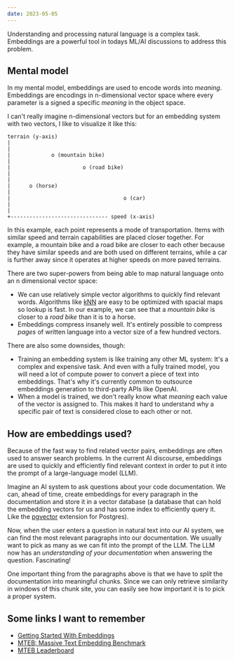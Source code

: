 ```yaml
---
date: 2023-05-05
---
```


Understanding and processing natural language is a complex task. Embeddings are a powerful tool in todays ML/AI discussions to address this problem. 

## Mental model
In my mental model, embeddings are used to encode words into *meaning*. Embeddings are encodings in n-dimensional vector space where every parameter is a signed a specific _meaning_ in the object space.

I can't really imagine n-dimensional vectors but for an embedding system with two vectors, I like to visualize it like this:

```
terrain (y-axis)
|
|
|             o (mountain bike)
|
|                       o (road bike)
|
|
|      o (horse)
|
|                                    o (car)
|
|
+------------------------------- speed (x-axis)
```

In this example, each point represents a mode of transportation. Items with similar speed and terrain capabilities are placed closer together. For example, a mountain bike and a road bike are closer to each other because they have similar speeds and are both used on different terrains, while a car is further away since it operates at higher speeds on more paved terrains.

There are two super-powers from being able to map natural language onto an n dimensional vector space:

- We can use relatively simple vector algorithms to quickly find relevant words. Algorithms like [kNN](https://en.wikipedia.org/wiki/K-nearest_neighbors_algorithm) are easy to be optimized with spacial maps so lookup is fast. In our example, we can see that a *mountain bike* is closer to a *road bike* than it is to a horse.
- Embeddings compress insanely well. It's entirely possible to compress _pages_ of written language into a vector size of a few hundred vectors.

There are also some downsides, though:

- Training an embedding system is like training any other ML system: It's a complex and expensive task. And even with a fully trained model, you will need a lot of compute power to convert a piece of text into embeddings. That's why it's currently common to outsource embeddings generation to third-party APIs like OpenAI.
- When a model is trained, we don't really know what _meaning_ each value of the vector is assigned to. This makes it hard to understand why a specific pair of text is considered close to each other or not.

## How are embeddings used?
Because of the fast way to find related vector pairs, embeddings are often used to answer search problems. In the current AI discourse, embeddings are used to quickly and efficiently find relevant context in order to put it into the prompt of a large-language model (LLM).

Imagine an AI system to ask questions about your code documentation. We can, ahead of time, create embeddings for every paragraph in the documentation and store it in a vector database (a database that can hold the embedding vectors for us and has some index to efficiently query it. Like the [pgvector](https://github.com/pgvector/pgvector) extension for Postgres).

Now, when the user enters a question in natural text into our AI system, we can find the most relevant paragraphs into our documentation. We usually want to pick as many as we can fit into the prompt of the LLM. The LLM now has an *understanding of your documentation* when answering the question. Fascinating! 

One important thing from the paragraphs above is that we have to *split* the documentation into meaningful chunks. Since we can only retrieve similarity in windows of this chunk site, you can easily see how important it is to pick a proper system. 

## Some links I want to remember
- [Getting Started With Embeddings](https://huggingface.co/blog/getting-started-with-embeddings)
- [MTEB: Massive Text Embedding Benchmark](https://huggingface.co/blog/mteb)
- [MTEB Leaderboard](https://huggingface.co/spaces/mteb/leaderboard)
